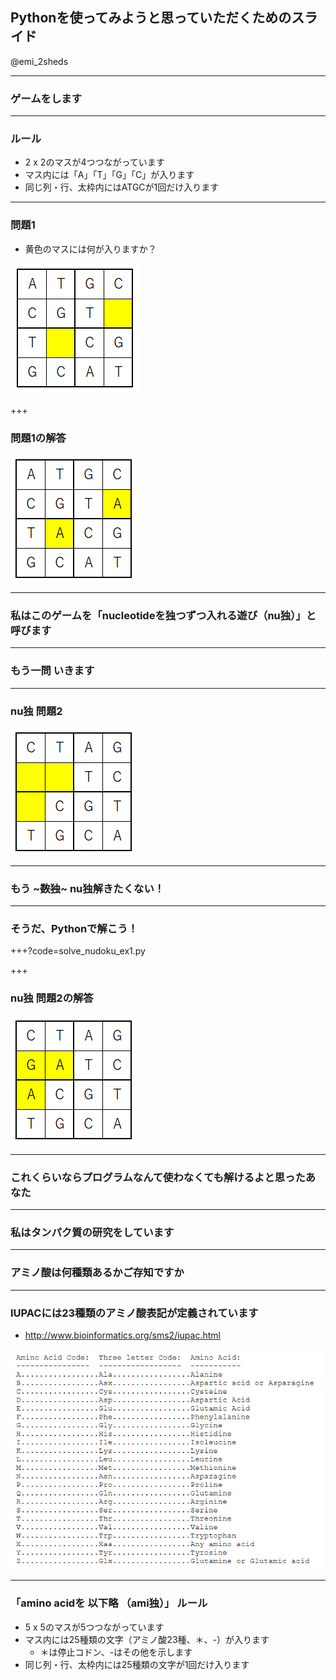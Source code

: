 ## Pythonを使ってみようと思っていただくためのスライド

@emi_2sheds

---
### ゲームをします

---
### ルール
- 2 x 2のマスが4つつながっています
- マス内には「A」「T」「G」「C」が入ります
- 同じ列・行、太枠内にはATGCが1回だけ入ります

---
### 問題1
- 黄色のマスには何が入りますか？

![nu独1Q](nudoku1_q.PNG)

+++
### 問題1の解答

![nu独1A](nudoku1_a.PNG)

---
### 私はこのゲームを「nucleotideを独つずつ入れる遊び（nu独）」と呼びます

---
### もう一問 いきます

---
### nu独 問題2

![nu独2Q](nudoku2_q.PNG)

---
### もう ~~~数独~~~ nu独解きたくない！

---
### そうだ、Pythonで解こう！

+++?code=solve_nudoku_ex1.py

+++
### nu独 問題2の解答

![nu独2A](nudoku2_a.PNG)

---
### これくらいならプログラムなんて使わなくても解けるよと思ったあなた

---
### 私はタンパク質の研究をしています

---
### アミノ酸は何種類あるかご存知ですか

---
### IUPACには23種類のアミノ酸表記が定義されています
- http://www.bioinformatics.org/sms2/iupac.html

![アミノ酸表記](iupac_aa.PNG)

---
### 「amino acidを 以下略 （ami独）」 ルール
- 5 x 5のマスが5つつながっています
- マス内には25種類の文字（アミノ酸23種、＊、-）が入ります
  - ＊は停止コドン、-はその他を示します
- 同じ列・行、太枠内には25種類の文字が1回だけ入ります


